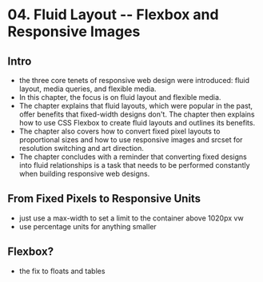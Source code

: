 # 04. Fluid Layout -- Flexbox and Responsive Images

## Intro

- the three core tenets of responsive web design were introduced: fluid layout, media queries, and flexible media. 
- In this chapter, the focus is on fluid layout and flexible media. 
- The chapter explains that fluid layouts, which were popular in the past, offer benefits that fixed-width designs don't. The chapter then explains how to use CSS Flexbox to create fluid layouts and outlines its benefits. 
- The chapter also covers how to convert fixed pixel layouts to proportional sizes and how to use responsive images and srcset for resolution switching and art direction. 
- The chapter concludes with a reminder that converting fixed designs into fluid relationships is a task that needs to be performed constantly when building responsive web designs.

## From Fixed Pixels to Responsive Units

- just use a max-width to set a limit to the container above 1020px vw 
- use percentage units for anything smaller

## Flexbox?

- the fix to floats and tables